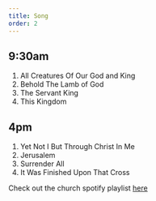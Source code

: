 ```yaml
---
title: Song
order: 2
---
```

## 9:30am
1. All Creatures Of Our God and King
2. Behold The Lamb of God
3. The Servant King
4. This Kingdom

## 4pm
1. Yet Not I But Through Christ In Me
2. Jerusalem
3. Surrender All
4. It Was Finished Upon That Cross

Check out the church spotify playlist [here](https://open.spotify.com/playlist/3gh0ZKXkJBDbNEnZqJJDXj?si=0908aa3f87544643)
